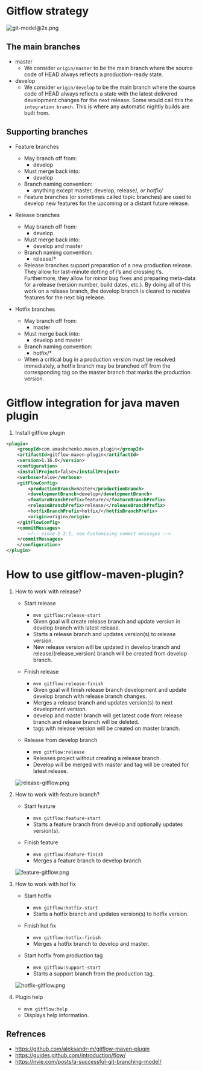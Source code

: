 # Gitflow strategy
![git-model@2x.png](git-model@2x.png)

## The main branches 

- master
    - We consider `origin/master` to be the main branch where the source code of HEAD always reflects a production-ready state.
- develop
    - We consider `origin/develop` to be the main branch where the source code of HEAD always reflects a state with the latest delivered development changes for the next release. Some would call this the `integration branch`. This is where any automatic nightly builds are built from.

## Supporting branches

- Feature branches
    - May branch off from:
        - develop 
    - Must merge back into:
        - develop 
    - Branch naming convention:
        - anything except master, develop, release/*, or hotfix/*
    - Feature branches (or sometimes called topic branches) are used to develop new features for the upcoming or a distant future release. 

- Release branches
    - May branch off from:
        - develop
    - Must merge back into:
        - develop and master
    - Branch naming convention:
        - release/* 
    - Release branches support preparation of a new production release. They allow for last-minute dotting of i’s and crossing t’s. Furthermore, they allow for minor bug fixes and preparing meta-data for a release (version number, build dates, etc.). By doing all of this work on a release branch, the develop branch is cleared to receive features for the next big release.

- Hotfix branches
    - May branch off from:
        - master
    - Must merge back into:
        - develop and master
    - Branch naming convention:
        - hotfix/* 
    - When a critical bug in a production version must be resolved immediately, a hotfix branch may be branched off from the corresponding tag on the master branch that marks the production version.

# Gitflow integration for java maven plugin
1. Install gitflow plugin
```xml
<plugin>
    <groupId>com.amashchenko.maven.plugin</groupId>
    <artifactId>gitflow-maven-plugin</artifactId>
    <version>1.16.0</version>
    <configuration>
    <installProject>false</installProject>
    <verbose>false</verbose>
    <gitFlowConfig>
        <productionBranch>master</productionBranch>
        <developmentBranch>develop</developmentBranch>
        <featureBranchPrefix>feature/</featureBranchPrefix>
        <releaseBranchPrefix>release/</releaseBranchPrefix>
        <hotfixBranchPrefix>hotfix/</hotfixBranchPrefix>
        <origin>origin</origin>
    </gitFlowConfig>
    <commitMessages>
        <!-- since 1.2.1, see Customizing commit messages -->
    </commitMessages>
    </configuration>
</plugin>
```

# How to use gitflow-maven-plugin?

1. How to work with release?
    - Start release
        - `mvn gitflow:release-start` 
        - Given goal will create release branch and update version in develop branch with latest release.
        - Starts a release branch and updates version(s) to release version.
        - New release version will be updated in develop branch and release/(release_version) branch will be created from develop branch.

    - Finish release
        - `mvn gitflow:release-finish` 
        - Given goal will finish release branch development and update develop branch with release branch changes.
        - Merges a release branch and updates version(s) to next development version.
        - develop and master branch will get latest code from release branch and release branch will be deleted.
        - tags with release version will be created on master branch.
    
    - Release from develop branch
        - `mvn gitflow:release` 
        - Releases project without creating a release branch.
        - Develop will be merged with master and tag will be created for latest release.

    ![release-gitflow.png](release-gitflow.png)

2. How to work with feature branch?
    - Start feature
        - `mvn gitflow:feature-start` 
        - Starts a feature branch from develop and optionally updates version(s).

    - Finish feature
       - `mvn gitflow:feature-finish` 
       - Merges a feature branch to develop branch.
    
    ![feature-gitflow.png](feature-gitflow.png)

3. How to work with hot fix
    - Start hotfix
        - `mvn gitflow:hotfix-start` 
        - Starts a hotfix branch and updates version(s) to hotfix version.
    
    - Finish hot fix
        - `mvn gitflow:hotfix-finish` 
        - Merges a hotfix branch to develop and master.
    
    - Start hotfix from production tag
        - `mvn gitflow:support-start` 
        - Starts a support branch from the production tag.

    ![hotfix-gitflow.png](hotfix-gitflow.png)

4. Plugin help
    - `mvn gitflow:help` 
    - Displays help information.


## Refrences

- https://github.com/aleksandr-m/gitflow-maven-plugin
- https://guides.github.com/introduction/flow/
- https://nvie.com/posts/a-successful-git-branching-model/
